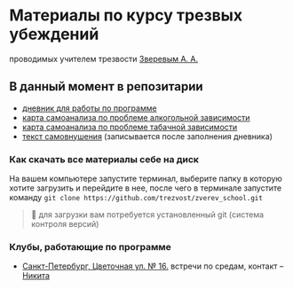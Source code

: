 # Материалы по курсу трезвых убеждений

проводимых учителем трезвости [Зверевым А. А.](https://vk.com/id746796951)

## В данный момент в репозитарии
* [дневник для работы по программе](./%D0%B4%D0%BD%D0%B5%D0%B2%D0%BD%D0%B8%D0%BA/README.md)
* [карта самоанализа по проблеме алкогольной зависимости](./%D0%BA%D0%B0%D1%80%D1%82%D1%8B%20%D1%81%D0%B0%D0%BC%D0%BE%D0%B0%D0%BD%D0%B0%D0%BB%D0%B8%D0%B7%D0%B0/%D0%B0%D0%BB%D0%BA%D0%BE%D0%B3%D0%BE%D0%BB%D1%8C%D0%BD%D0%B0%D1%8F/)
* [карта самоанализа по проблеме табачной зависимости](./%D0%BA%D0%B0%D1%80%D1%82%D1%8B%20%D1%81%D0%B0%D0%BC%D0%BE%D0%B0%D0%BD%D0%B0%D0%BB%D0%B8%D0%B7%D0%B0/%D1%82%D0%B0%D0%B1%D0%B0%D1%87%D0%BD%D0%B0%D1%8F)
* [текст самовнушения](./%D1%82%D0%B5%D0%BA%D1%81%D1%82%20%D1%81%D0%B0%D0%BC%D0%BE%D0%B2%D0%BD%D1%83%D1%88%D0%B5%D0%BD%D0%B8%D1%8F/) (записывается после заполнения дневника)

### Как скачать все материалы себе на диск
На вашем компьютере запустите терминал, выберите папку в которую хотите загрузить и перейдите в нее, после чего в терминале запустите команду
```git clone https://github.com/trezvost/zverev_school.git```
> 🚨 для загрузки вам потребуется установленный git (система контроля версий)

### Клубы, работающие по программе
* [Санкт-Петербург, Цветочная ул. № 16.](https://yandex.ru/maps/-/CDBQiZ5d)
    встречи по средам, контакт – [Никита](https://vk.com/rnik95)
